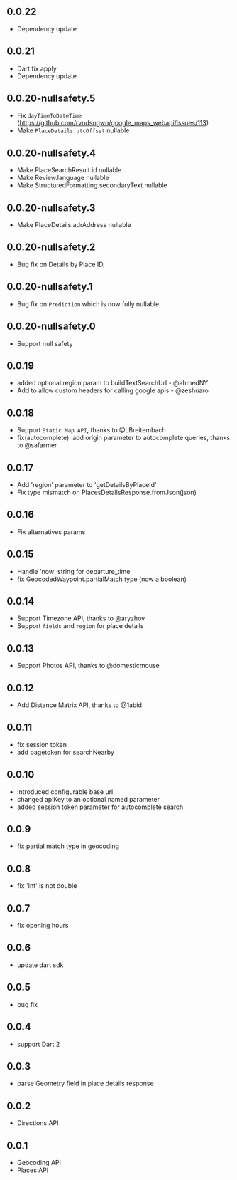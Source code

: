 ## 0.0.22

- Dependency update

## 0.0.21

- Dart fix apply
- Dependency update

## 0.0.20-nullsafety.5

- Fix `dayTimeToDateTime` (https://github.com/rvndsngwn/google_maps_webapi/issues/113)
- Make `PlaceDetails.utcOffset` nullable

## 0.0.20-nullsafety.4

- Make PlaceSearchResult.id nullable
- Make Review.language nullable
- Make StructuredFormatting.secondaryText nullable

## 0.0.20-nullsafety.3

- Make PlaceDetails.adrAddress nullable

## 0.0.20-nullsafety.2

- Bug fix on Details by Place ID,

## 0.0.20-nullsafety.1

- Bug fix on `Prediction` which is now fully nullable

## 0.0.20-nullsafety.0

- Support null safety

## 0.0.19

- added optional region param to buildTextSearchUrl - @ahmedNY
- Add to allow custom headers for calling google apis - @zeshuaro

## 0.0.18

- Support `Static Map API`, thanks to @LBreitembach
- fix(autocomplete): add origin parameter to autocomplete queries, thanks to @safarmer

## 0.0.17

- Add 'region' parameter to 'getDetailsByPlaceId'
- Fix type mismatch on PlacesDetailsResponse.fromJson(json)

## 0.0.16

- Fix alternatives params

## 0.0.15

- Handle 'now' string for departure_time
- fix GeocodedWaypoint.partialMatch type (now a boolean)

## 0.0.14

- Support Timezone API, thanks to @aryzhov
- Support `fields` and `region` for place details

## 0.0.13

- Support Photos API, thanks to @domesticmouse

## 0.0.12

- Add Distance Matrix API, thanks to @1abid

## 0.0.11

- fix session token
- add pagetoken for searchNearby

## 0.0.10

- introduced configurable base url
- changed apiKey to an optional named parameter
- added session token parameter for autocomplete search

## 0.0.9

- fix partial match type in geocoding

## 0.0.8

- fix 'Int' is not double

## 0.0.7

- fix opening hours

## 0.0.6

- update dart sdk

## 0.0.5

- bug fix

## 0.0.4

- support Dart 2

## 0.0.3

- parse Geometry field in place details response

## 0.0.2

- Directions API

## 0.0.1

- Geocoding API
- Places API
